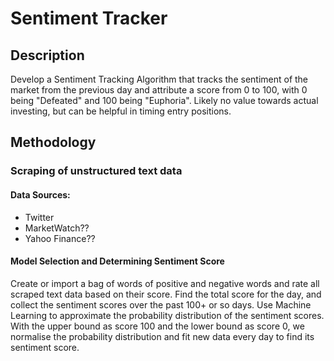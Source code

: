 # Sentiment Tracker

## Description
Develop a Sentiment Tracking Algorithm that tracks the sentiment of the market from the previous day and attribute a score from 0 to 100, with 0 being "Defeated" and 100 being "Euphoria". Likely no value towards actual investing, but can be helpful in timing entry positions.

## Methodology

### Scraping of unstructured text data
#### Data Sources:
- Twitter
- MarketWatch??
- Yahoo Finance??

#### Model Selection and Determining Sentiment Score

Create or import a bag of words of positive and negative words and rate all scraped text data based on their score. Find the total score for the day, and collect the sentiment scores over the past 100+ or so days. Use Machine Learning to approximate the probability distribution of the sentiment scores. With the upper bound as score 100 and the lower bound as score 0, we normalise the probability distribution and fit new data every day to find its sentiment score.
